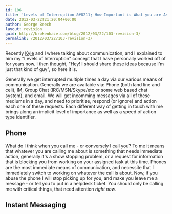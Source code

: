 ```yaml
---
id: 106
title: 'Levels of Interruption &#8211; How Important is What you are Asking me?'
date: 2012-03-22T21:20:04+00:00
author: George Beech
layout: revision
guid: http://brokenhaze.com/blog/2012/03/22/103-revision-3/
permalink: /2012/03/22/103-revision-3/
---
```

<p>Recently <a href="http://kbrandt.com">Kyle</a> and I where talking about communication, and I explained to him my "Levels of Interruption" concept that I have personally worked off of for years now. I then thought, "Hey! I should share these ideas because I'm just that kind of guy", so here it is.</p>

<p>Generally we get interrupted multiple times a day via our various means of communication. Generally we are available via: Phone (both land line and cell), IM, Group Chat (IRC/MSN/Skype/etc or some web based chat system), and email. We will get incomming messages via all of these mediums in a day, and need to prioritize, respond (or ignore) and action each one of these requests. Each different way of getting in touch with me brings along an implicit level of importance as well as a speed of action type identifier.</p>

<h2> Phone </h2>

<p>What do I think when you call me - or conversely I call you? To me it means that whatever you are calling me about is something that needs immediate action, generally it's a show stopping problem, or a request for information that is blocking you from working on your assigned task at this time. Phones are the most immediate means of communication, and necessite that I immediately switch to working on whatever the call is about. Now, if you abuse the phone I will stop picking up for you, and make you leave me a message - or tell you to put in a helpdesk ticket. You should only be calling me with critical things, that need attention <em>right now</em>.</p>

<h2> Instant Messaging </h2>
